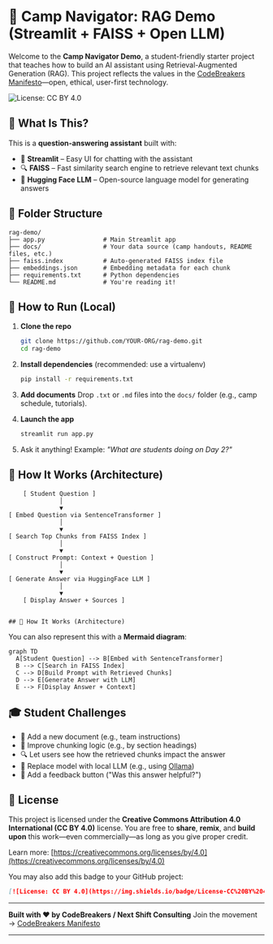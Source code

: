 # 🧭 Camp Navigator: RAG Demo (Streamlit + FAISS + Open LLM)

Welcome to the **Camp Navigator Demo**, a student-friendly starter project that teaches how to build an AI assistant using Retrieval-Augmented Generation (RAG).
This project reflects the values in the [CodeBreakers Manifesto](../codebreakers_manifesto)—open, ethical, user-first technology.

![License: CC BY 4.0](https://img.shields.io/badge/License-CC%20BY%204.0-lightgrey.svg)

## 🧠 What Is This?

This is a **question-answering assistant** built with:

* 🧱 **Streamlit** – Easy UI for chatting with the assistant
* 🔍 **FAISS** – Fast similarity search engine to retrieve relevant text chunks
* 🤖 **Hugging Face LLM** – Open-source language model for generating answers

## 📁 Folder Structure

```
rag-demo/
├── app.py                # Main Streamlit app
├── docs/                 # Your data source (camp handouts, README files, etc.)
├── faiss.index           # Auto-generated FAISS index file
├── embeddings.json       # Embedding metadata for each chunk
├── requirements.txt      # Python dependencies
└── README.md             # You're reading it!
```

## 🚀 How to Run (Local)

1. **Clone the repo**

   ```bash
   git clone https://github.com/YOUR-ORG/rag-demo.git
   cd rag-demo
   ```

2. **Install dependencies** (recommended: use a virtualenv)

   ```bash
   pip install -r requirements.txt
   ```

3. **Add documents**
   Drop `.txt` or `.md` files into the `docs/` folder (e.g., camp schedule, tutorials).

4. **Launch the app**

   ```bash
   streamlit run app.py
   ```

5. Ask it anything! Example: *"What are students doing on Day 2?"*

## 🧠 How It Works (Architecture)

```
    [ Student Question ]
              │
              ▼
[ Embed Question via SentenceTransformer ]
              │
              ▼
[ Search Top Chunks from FAISS Index ]
              │
              ▼
[ Construct Prompt: Context + Question ]
              │
              ▼
[ Generate Answer via HuggingFace LLM ]
              │
              ▼
    [ Display Answer + Sources ]


## 🧠 How It Works (Architecture)

```

You can also represent this with a **Mermaid diagram**:

```mermaid
graph TD
  A[Student Question] --> B[Embed with SentenceTransformer]
  B --> C[Search in FAISS Index]
  C --> D[Build Prompt with Retrieved Chunks]
  D --> E[Generate Answer with LLM]
  E --> F[Display Answer + Context]
```

## 🎓 Student Challenges

* 🔧 Add a new document (e.g., team instructions)
* 🧪 Improve chunking logic (e.g., by section headings)
* 🔍 Let users see how the retrieved chunks impact the answer
* 🤖 Replace model with local LLM (e.g., using [Ollama](https://ollama.ai/))
* 💬 Add a feedback button ("Was this answer helpful?")

## 📜 License

This project is licensed under the **Creative Commons Attribution 4.0 International (CC BY 4.0)** license. You are free to **share**, **remix**, and **build upon** this work—even commercially—as long as you give proper credit.

Learn more: [https://creativecommons.org/licenses/by/4.0](https://creativecommons.org/licenses/by/4.0)

You may also add this badge to your GitHub project:

```markdown
[![License: CC BY 4.0](https://img.shields.io/badge/License-CC%20BY%204.0-lightgrey.svg)](https://creativecommons.org/licenses/by/4.0/)
```

---

**Built with ❤️ by CodeBreakers / Next Shift Consulting**
Join the movement → [CodeBreakers Manifesto](../codebreakers_manifesto)



---

